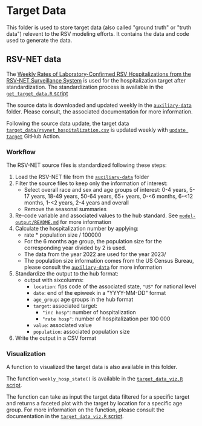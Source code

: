 # Target Data

This folder is used to store target data (also called "ground truth" or "truth
data") relevent to the RSV modeling efforts.
It contains the data and code used to generate the data.

## RSV-NET data

The [Weekly Rates of Laboratory-Confirmed RSV Hospitalizations from the RSV-NET Surveillance System](https://data.cdc.gov/Public-Health-Surveillance/Weekly-Rates-of-Laboratory-Confirmed-RSV-Hospitali/29hc-w46k)
is used for the hospitalization target after standardization. 
The standardization process is available in the 
[`get_target_data.R` script](./get_target_data.R)

The source data is downloaded and updated weekly in the 
[`auxiliary-data`](./../auxiliary-data/) folder. Please consult, the 
associated documentation for more information.

Following the source data update, the target data 
[`target_data/rsvnet_hospitalization.csv`](./rsvnet_hospitalization.csv)
is updated weekly with [`update target`](./../.github/workflows/update-target.yaml) 
GitHub Action.

### Workflow

The RSV-NET source files is standardized following these steps:

1. Load the RSV-NET file from the [`auxiliary-data`](./../auxiliary-data/) folder
2. Filter the source files to keep only the information of interest:
   - Select overall race and sex and age groups of interest: 0-4 years, 5-17 
   years, 18-49 years, 50-64 years, 65+ years, 0-<6 months, 6-<12 months, 
   1-<2 years, 2-4 years and overall
   - Remove the seasonal summaries
3. Re-code variable and associated values to the hub standard. See 
   [`model-output/README.md`](../model-output/README.md) for more information
4. Calculate the hospitalization number by applying:
   -  rate * population size / 100000
   - For the 6 months age group, the population size for the corresponding year
   divided by 2 is used.
   - The data from the year 2022 are used for the year 2023/
   - The population size information comes from the US Census Bureau, please
   consult the [`auxiliary-data`](./../auxiliary-data/) for more
   information
5. Standardize the output to the hub format:
   - output with sixcolumns:
     - `location`: fips code of the associated state, `"US"` for national 
          level
     - `date`: end of the epiweek in a "YYYY-MM-DD" format
     - `age_group`: age groups in the hub format
     - `target`: associated target:
        - `"inc hosp"`: number of hospitalization
        - `"rate hosp"`: number of hospitalization per 100 000 
     - `value`: associated value
     - `population`: associated population size
6. Write the output in a CSV format

### Visualization

A function to visualized the target data is also available in this folder. 

The function `weekly_hosp_state()` is available in the 
[`target_data_viz.R` script](./target_data_viz.R). 

The function can take as input the target data filtered for a specific target
and returns a faceted plot with the target by location for a specific age group. 
For more information on the function, please consult the documentation in the 
[`target_data_viz.R` script](./target_data_viz.R). 



